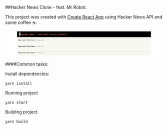 ##Hacker News Clone - feat. Mr Robot.

This project was created with [Create React App](https://github.com/facebookincubator/create-react-app) using Hacker News API and some coffee :coffee:.

![alt text](https://github.com/phillipnunes/hacker-news/blob/master/preview.png "Preview")

####Common tasks:

Install dependencies:
```
yarn install
```

Running project
```
yarn start
```

Building project
```
yarn build
```

